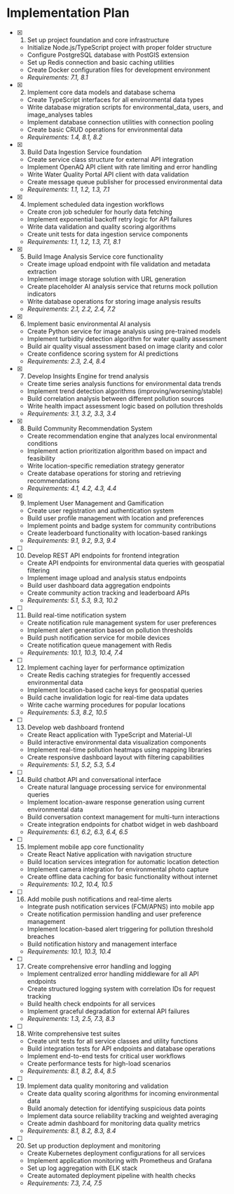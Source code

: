 # Implementation Plan

- [x] 1. Set up project foundation and core infrastructure

  - Initialize Node.js/TypeScript project with proper folder structure
  - Configure PostgreSQL database with PostGIS extension
  - Set up Redis connection and basic caching utilities
  - Create Docker configuration files for development environment
  - _Requirements: 7.1, 8.1_

- [x] 2. Implement core data models and database schema

  - Create TypeScript interfaces for all environmental data types
  - Write database migration scripts for environmental_data, users, and image_analyses tables
  - Implement database connection utilities with connection pooling
  - Create basic CRUD operations for environmental data
  - _Requirements: 1.4, 8.1, 8.2_

- [x] 3. Build Data Ingestion Service foundation

  - Create service class structure for external API integration
  - Implement OpenAQ API client with rate limiting and error handling
  - Write Water Quality Portal API client with data validation
  - Create message queue publisher for processed environmental data
  - _Requirements: 1.1, 1.2, 1.3, 7.1_

- [x] 4. Implement scheduled data ingestion workflows

  - Create cron job scheduler for hourly data fetching
  - Implement exponential backoff retry logic for API failures
  - Write data validation and quality scoring algorithms
  - Create unit tests for data ingestion service components
  - _Requirements: 1.1, 1.2, 1.3, 7.1, 8.1_

- [x] 5. Build Image Analysis Service core functionality

  - Create image upload endpoint with file validation and metadata extraction
  - Implement image storage solution with URL generation
  - Create placeholder AI analysis service that returns mock pollution indicators
  - Write database operations for storing image analysis results
  - _Requirements: 2.1, 2.2, 2.4, 7.2_

- [x] 6. Implement basic environmental AI analysis

  - Create Python service for image analysis using pre-trained models
  - Implement turbidity detection algorithm for water quality assessment
  - Build air quality visual assessment based on image clarity and color
  - Create confidence scoring system for AI predictions
  - _Requirements: 2.3, 2.4, 8.4_

- [x] 7. Develop Insights Engine for trend analysis

  - Create time series analysis functions for environmental data trends
  - Implement trend detection algorithms (improving/worsening/stable)
  - Build correlation analysis between different pollution sources
  - Write health impact assessment logic based on pollution thresholds
  - _Requirements: 3.1, 3.2, 3.3, 3.4_

- [x] 8. Build Community Recommendation System

  - Create recommendation engine that analyzes local environmental conditions
  - Implement action prioritization algorithm based on impact and feasibility
  - Write location-specific remediation strategy generator
  - Create database operations for storing and retrieving recommendations
  - _Requirements: 4.1, 4.2, 4.3, 4.4_

- [x] 9. Implement User Management and Gamification


  - Create user registration and authentication system
  - Build user profile management with location and preferences
  - Implement points and badge system for community contributions
  - Create leaderboard functionality with location-based rankings
  - _Requirements: 9.1, 9.2, 9.3, 9.4_

- [ ] 10. Develop REST API endpoints for frontend integration

  - Create API endpoints for environmental data queries with geospatial filtering
  - Implement image upload and analysis status endpoints
  - Build user dashboard data aggregation endpoints
  - Create community action tracking and leaderboard APIs
  - _Requirements: 5.1, 5.3, 9.3, 10.2_

- [ ] 11. Build real-time notification system

  - Create notification rule management system for user preferences
  - Implement alert generation based on pollution thresholds
  - Build push notification service for mobile devices
  - Create notification queue management with Redis
  - _Requirements: 10.1, 10.3, 10.4, 7.4_

- [ ] 12. Implement caching layer for performance optimization

  - Create Redis caching strategies for frequently accessed environmental data
  - Implement location-based cache keys for geospatial queries
  - Build cache invalidation logic for real-time data updates
  - Write cache warming procedures for popular locations
  - _Requirements: 5.3, 8.2, 10.5_

- [ ] 13. Develop web dashboard frontend

  - Create React application with TypeScript and Material-UI
  - Build interactive environmental data visualization components
  - Implement real-time pollution heatmaps using mapping libraries
  - Create responsive dashboard layout with filtering capabilities
  - _Requirements: 5.1, 5.2, 5.3, 5.4_

- [ ] 14. Build chatbot API and conversational interface

  - Create natural language processing service for environmental queries
  - Implement location-aware response generation using current environmental data
  - Build conversation context management for multi-turn interactions
  - Create integration endpoints for chatbot widget in web dashboard
  - _Requirements: 6.1, 6.2, 6.3, 6.4, 6.5_

- [ ] 15. Implement mobile app core functionality

  - Create React Native application with navigation structure
  - Build location services integration for automatic location detection
  - Implement camera integration for environmental photo capture
  - Create offline data caching for basic functionality without internet
  - _Requirements: 10.2, 10.4, 10.5_

- [ ] 16. Add mobile push notifications and real-time alerts

  - Integrate push notification services (FCM/APNS) into mobile app
  - Create notification permission handling and user preference management
  - Implement location-based alert triggering for pollution threshold breaches
  - Build notification history and management interface
  - _Requirements: 10.1, 10.3, 10.4_

- [ ] 17. Create comprehensive error handling and logging

  - Implement centralized error handling middleware for all API endpoints
  - Create structured logging system with correlation IDs for request tracking
  - Build health check endpoints for all services
  - Implement graceful degradation for external API failures
  - _Requirements: 1.3, 2.5, 7.3, 8.3_

- [ ] 18. Write comprehensive test suites

  - Create unit tests for all service classes and utility functions
  - Build integration tests for API endpoints and database operations
  - Implement end-to-end tests for critical user workflows
  - Create performance tests for high-load scenarios
  - _Requirements: 8.1, 8.2, 8.4, 8.5_

- [ ] 19. Implement data quality monitoring and validation

  - Create data quality scoring algorithms for incoming environmental data
  - Build anomaly detection for identifying suspicious data points
  - Implement data source reliability tracking and weighted averaging
  - Create admin dashboard for monitoring data quality metrics
  - _Requirements: 8.1, 8.2, 8.3, 8.4_

- [ ] 20. Set up production deployment and monitoring
  - Create Kubernetes deployment configurations for all services
  - Implement application monitoring with Prometheus and Grafana
  - Set up log aggregation with ELK stack
  - Create automated deployment pipeline with health checks
  - _Requirements: 7.3, 7.4, 7.5_
